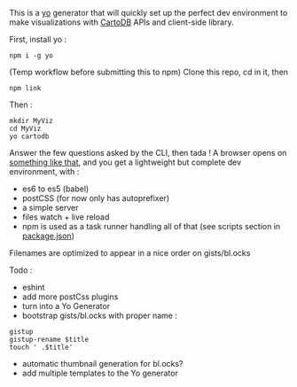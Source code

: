 
This is a [yo](http://yeoman.io/) generator that will quickly set up the perfect dev environment to make visualizations with [CartoDB](https://cartodb.com/) APIs and client-side library.



First, install yo :
```
npm i -g yo
```

(Temp workflow before submitting this to npm) Clone this repo, cd in it, then
```
npm link
```

Then :

```
mkdir MyViz
cd MyViz
yo cartodb
```

Answer the few questions asked by the CLI, then tada ! A browser opens on [something like that](http://bl.ocks.org/nerik/22d1b831133180adcd66), and you get a lightweight but complete dev environment, with :
- es6 to es5 (babel)
- postCSS (for now only has autoprefixer)
- a simple server
- files watch + live reload
- npm is used as a task runner handling all of that (see scripts section in [package.json](https://github.com/nerik/generator-cartodb/blob/master/package.json))

Filenames are optimized to appear in a nice order on gists/bl.ocks

Todo :
- eshint
- add more postCss plugins
- turn into a Yo Generator
- bootstrap gists/bl.ocks with proper name :
```
gistup
gistup-rename $title
touch ' .$title'
```
- automatic thumbnail generation for bl.ocks?
- add multiple templates to the Yo generator
